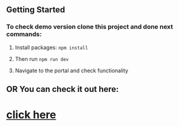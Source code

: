 ## Getting Started

### To check demo version clone this project and done next commands:

1.  Install packages:
    `npm install`

2.  Then run
    `npm run dev`

3.  Navigate to the portal and check functionality

## OR You can check it out here:

# [click here](https://next-demo-one-puce.vercel.app/)
